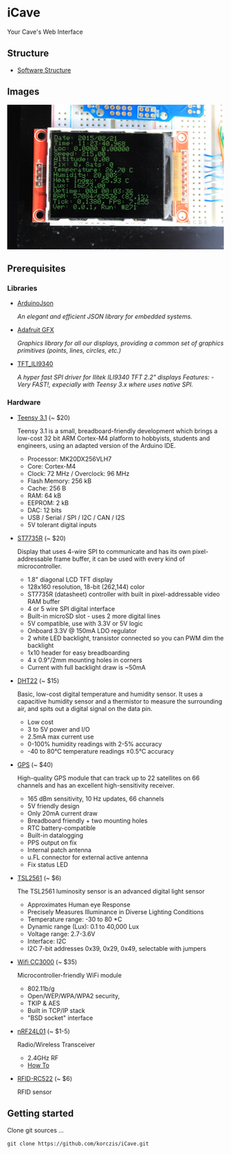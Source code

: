 # iCave

Your Cave's Web Interface

## Structure

- [Software Structure](https://github.com/korczis/iCave/blob/master/app/README.md)

## Images

![Display Image](https://raw.githubusercontent.com/korczis/iCave/master/imgs/display_low.jpg)

## Prerequisites

### Libraries

- [ArduinoJson](https://github.com/bblanchon/ArduinoJson)

  *An elegant and efficient JSON library for embedded systems.*
  
- [Adafruit GFX](https://github.com/adafruit/Adafruit-GFX-Library)

  *Graphics library for all our displays, providing a common set of graphics primitives (points, lines, circles, etc.)*
  
- [TFT_ILI9340](https://github.com/sumotoy/TFT_ILI9340)

  *A hyper fast SPI driver for Ilitek ILI9340 TFT 2.2" displays Features: - Very FAST!, expecially with Teensy 3.x where uses native SPI.*
  
### Hardware

- [Teensy 3.1](https://www.pjrc.com/teensy/teensy31.html) (~ $20)
  
  Teensy 3.1 is a small, breadboard-friendly development which brings a low-cost 32 bit ARM Cortex-M4 platform to hobbyists, students and engineers, using an adapted version of the Arduino IDE.

  - Processor: MK20DX256VLH7 
  - Core: Cortex-M4
  - Clock: 72 MHz / Overclock: 96 MHz
  - Flash Memory: 256 kB
  - Cache: 256 B
  - RAM: 64 kB
  - EEPROM: 2 kB
  - DAC: 12 bits
  - USB / Serial / SPI / I2C / CAN / I2S
  - 5V tolerant digital inputs

- [ST7735R](https://www.adafruit.com/product/358) (~ $20)

  Display that uses 4-wire SPI to communicate and has its own pixel-addressable frame buffer, it can be used with every kind of microcontroller.
  
  - 1.8" diagonal LCD TFT display
  - 128x160 resolution, 18-bit (262,144) color
  - ST7735R (datasheet) controller with built in pixel-addressable video RAM buffer
  - 4 or 5 wire SPI digital interface
  - Built-in microSD slot - uses 2 more digital lines
  - 5V compatible, use with 3.3V or 5V logic
  - Onboard 3.3V @ 150mA LDO regulator
  - 2 white LED backlight, transistor connected so you can PWM dim the backlight
  - 1x10 header for easy breadboarding
  - 4 x 0.9"/2mm mounting holes in corners
  - Current with full backlight draw is ~50mA

- [DHT22](https://www.adafruit.com/product/393) (~ $15)

  Basic, low-cost digital temperature and humidity sensor. It uses a capacitive humidity sensor and a thermistor to measure the surrounding air, and spits out a digital signal on the data pin.
  
  - Low cost
  - 3 to 5V power and I/O
  - 2.5mA max current use 
  - 0-100% humidity readings with 2-5% accuracy
  - -40 to 80°C temperature readings ±0.5°C accuracy
  
- [GPS](https://www.adafruit.com/products/746) (~ $40)

  High-quality GPS module that can track up to 22 satellites on 66 channels and has an excellent high-sensitivity receiver.
  
  - 165 dBm sensitivity, 10 Hz updates, 66 channels
  - 5V friendly design
  - Only 20mA current draw
  - Breadboard friendly + two mounting holes
  - RTC battery-compatible
  - Built-in datalogging
  - PPS output on fix
  - Internal patch antenna
  - u.FL connector for external active antenna
  - Fix status LED

- [TSL2561](https://www.adafruit.com/products/439) (~ $6)

  The TSL2561 luminosity sensor is an advanced digital light sensor
  
  - Approximates Human eye Response
  - Precisely Measures Illuminance in Diverse Lighting Conditions
  - Temperature range: -30 to 80 *C
  - Dynamic range (Lux): 0.1 to 40,000 Lux
  - Voltage range: 2.7-3.6V
  - Interface: I2C
  - I2C 7-bit addresses 0x39, 0x29, 0x49, selectable with jumpers
  
- [Wifi CC3000](https://www.adafruit.com/products/1469) (~ $35)

  Microcontroller-friendly WiFi module
  
  - 802.11b/g
  - Open/WEP/WPA/WPA2 security,
  - TKIP & AES
  - Built in TCP/IP stack
  - "BSD socket" interface

- [nRF24L01](http://playground.arduino.cc/InterfacingWithHardware/Nrf24L01) (~ $1-5)

  Radio/Wireless Transceiver

  - 2.4GHz RF
  - [How To](http://arduino-info.wikispaces.com/Nrf24L01-2.4GHz-HowTo)

- [RFID-RC522](http://devsketches.blogspot.cz/2014/05/rfid-sensor-funduino-rfid-rc522.html) (~ $6)

  RFID sensor
  
## Getting started

Clone git sources ...

```
git clone https://github.com/korczis/iCave.git
```
